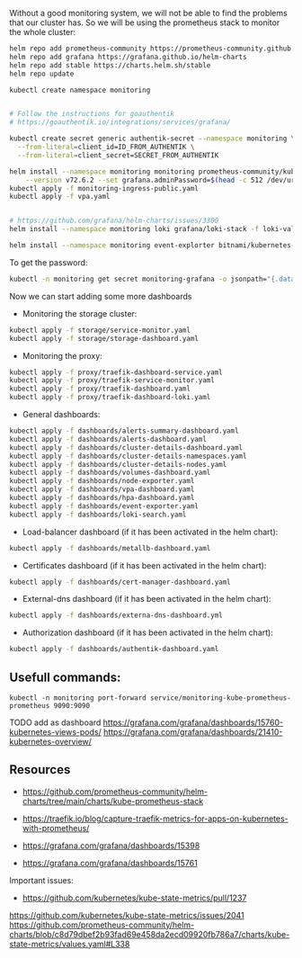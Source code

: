 
Without a good monitoring system, we will not be able to find the problems that our 
cluster has. So we will be using the prometheus stack to monitor the whole cluster:


```bash
helm repo add prometheus-community https://prometheus-community.github.io/helm-charts
helm repo add grafana https://grafana.github.io/helm-charts
helm repo add stable https://charts.helm.sh/stable
helm repo update

kubectl create namespace monitoring


# Follow the instructions for goauthentik
# https://goauthentik.io/integrations/services/grafana/

kubectl create secret generic authentik-secret --namespace monitoring \
  --from-literal=client_id=ID_FROM_AUTHENTIK \
  --from-literal=client_secret=SECRET_FROM_AUTHENTIK

helm install --namespace monitoring monitoring prometheus-community/kube-prometheus-stack -f values.yaml \
    --version v72.6.2 --set grafana.adminPassword=$(head -c 512 /dev/urandom | LC_CTYPE=C tr -cd 'a-zA-Z0-9' | head -c 64)
kubectl apply -f monitoring-ingress-public.yaml
kubectl apply -f vpa.yaml


# https://github.com/grafana/helm-charts/issues/3300
helm install --namespace monitoring loki grafana/loki-stack -f loki-values.yaml --version 2.10.2

helm install --namespace monitoring event-explorter bitnami/kubernetes-event-exporter -f event-exporter-values.yaml --version 2.9.3

```

To get the password:

```bash
kubectl -n monitoring get secret monitoring-grafana -o jsonpath="{.data.admin-password}" | base64 -d
```

Now we can start adding some more dashboards

* Monitoring the storage cluster:

```bash
kubectl apply -f storage/service-monitor.yaml
kubectl apply -f storage/storage-dashboard.yaml
```

* Monitoring the proxy:

```bash
kubectl apply -f proxy/traefik-dashboard-service.yaml
kubectl apply -f proxy/traefik-service-monitor.yaml
kubectl apply -f proxy/traefik-dashboard.yaml
kubectl apply -f proxy/traefik-dashboard-loki.yaml
```

* General dashboards:

```bash
kubectl apply -f dashboards/alerts-summary-dashboard.yaml
kubectl apply -f dashboards/alerts-dashboard.yaml
kubectl apply -f dashboards/cluster-details-dashboard.yaml
kubectl apply -f dashboards/cluster-details-namespaces.yaml
kubectl apply -f dashboards/cluster-details-nodes.yaml
kubectl apply -f dashboards/volumes-dashboard.yaml
kubectl apply -f dashboards/node-exporter.yaml
kubectl apply -f dashboards/vpa-dashboard.yaml
kubectl apply -f dashboards/hpa-dashboard.yaml
kubectl apply -f dashboards/event-exporter.yaml
kubectl apply -f dashboards/loki-search.yaml
```

* Load-balancer dashboard (if it has been activated in the helm chart): 

```bash
kubectl apply -f dashboards/metallb-dashboard.yaml
```

* Certificates dashboard (if it has been activated in the helm chart): 

```bash
kubectl apply -f dashboards/cert-manager-dashboard.yaml
```

* External-dns dashboard (if it has been activated in the helm chart): 

```bash
kubectl apply -f dashboards/externa-dns-dashboard.yml
```

* Authorization dashboard (if it has been activated in the helm chart): 

```bash
kubectl apply -f dashboards/authentik-dashboard.yaml
```

## Usefull commands:

```
kubectl -n monitoring port-forward service/monitoring-kube-prometheus-prometheus 9090:9090
```

TODO add as dashboard 
https://grafana.com/grafana/dashboards/15760-kubernetes-views-pods/
https://grafana.com/grafana/dashboards/21410-kubernetes-overview/


## Resources

* https://github.com/prometheus-community/helm-charts/tree/main/charts/kube-prometheus-stack
* https://traefik.io/blog/capture-traefik-metrics-for-apps-on-kubernetes-with-prometheus/


* https://grafana.com/grafana/dashboards/15398
* https://grafana.com/grafana/dashboards/15761



Important issues:
* https://github.com/kubernetes/kube-state-metrics/pull/1237



https://github.com/kubernetes/kube-state-metrics/issues/2041
https://github.com/prometheus-community/helm-charts/blob/c8d79dbef2b93fad69e458da2ecd09920fb786a7/charts/kube-state-metrics/values.yaml#L338


